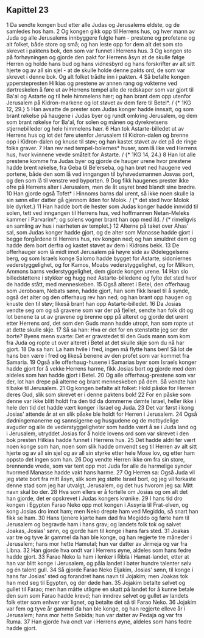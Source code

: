 ## Kapittel 23

1 Da sendte kongen bud etter alle Judas og Jerusalems eldste, og de samledes hos ham.
2 Og kongen gikk opp til Herrens hus, og hver mann av Juda og alle Jerusalems innbyggere fulgte ham - prestene og profetene og alt folket, både store og små; og han leste opp for dem alt det som sto skrevet i paktens bok, den som var funnet i Herrens hus.
3 Og kongen sto på forhøyningen og gjorde den pakt for Herrens åsyn at de skulle følge Herren og holde hans bud og hans vidnesbyrd og hans forskrifter av alt sitt hjerte og av all sin sjel - at de skulle holde denne pakts ord, de som var skrevet i denne bok. Og alt folket trådte inn i pakten.
4 Så befalte kongen ypperstepresten Hilkias og prestene av annen rang og vokterne ved dørtreskelen å føre ut av Herrens tempel alle de redskaper som var gjort til Ba'al og Astarte og til hele himmelens hær; og han brant dem opp utenfor Jerusalem på Kidron-markene og lot støvet av dem føre til Betel*. / {* 1KG 12, 29.}
5 Han avsatte de prester som Judas konger hadde innsatt, og som brant røkelse på haugene i Judas byer og rundt omkring Jerusalem, og dem som brant røkelse for Ba'al, for solen og månen og dyrekretsens stjernebilleder og hele himmelens hær.
6 Han tok Astarte-billedet ut av Herrens hus og lot det føre utenfor Jerusalem til Kidron-dalen og brenne opp i Kidron-dalen og knuse til støv; og han kastet støvet av det på de ringe folks graver.
7 Han rev ned tempel-bolernes* huser, som lå like ved Herrens hus, hvor kvinnene vevde småtelt for Astarte. / {* 1KG 14, 24.}
8 Han lot alle prestene komme fra Judas byer og gjorde de hauger urene hvor prestene hadde brent røkelse, fra Geba til Be'erseba, og han brøt ned haugene ved portene, både den som lå ved inngangen til byhøvedsmannen Josvas port, og den som lå til venstre ved byporten.
9 Dog fikk haugenes prester ikke ofre på Herrens alter i Jerusalem, men de åt usyret brød blandt sine brødre.
10 Han gjorde også Tofet* i Hinnoms barns dal urent, så ikke noen skulle la sin sønn eller datter gå gjennom ilden for Molok. / {* det sted hvor Molok ble dyrket.}
11 Han hadde bort de hester som Judas konger hadde innvidd til solen, tett ved inngangen til Herrens hus, ved hoffmannen Netan-Meleks kammer i Parvarim*; og solens vogner brant han opp med ild. / {* rimeligvis en samling av hus i nærheten av templet.}
12 Alterne på taket over Ahas' sal, som Judas konger hadde gjort, og de alter som Manasse hadde gjort i begge forgårdene til Herrens hus, rev kongen ned; og han smuldret dem og hadde dem bort derfra og kastet støvet av dem i Kidrons bekk.
13 De offerhauger som lå midt imot Jerusalem på høyre side av Ødeleggelsens berg, og som Israels konge Salomo hadde bygget for Astarte, sidoniernes vederstyggelighet, og for Kamos, Moabs vederstyggelighet, og for Milkom, Ammons barns vederstyggelighet, dem gjorde kongen urene.
14 Han slo billedstøttene i stykker og hugg ned Astarte-billedene og fylte det sted hvor de hadde stått, med menneskeben.
15 Også alteret i Betel, den offerhaug som Jeroboam, Nebats sønn, hadde gjort, han som fikk Israel til å synde, også det alter og den offerhaug rev han ned; og han brant opp haugen og knuste den til støv; likeså brant han opp Astarte-billedet.
16 Da Josias vendte seg om og så gravene som var der på fjellet, sendte han folk dit og lot benene ta ut av gravene og brenne opp på alteret og gjorde det urent etter Herrens ord, det som den Guds mann hadde utropt, han som ropte ut at dette skulle skje.
17 Så sa han: Hva er det for en stenstøtte jeg ser der borte? Byens menn svarte: Det er gravstedet til den Guds mann som kom fra Juda og ropte ut over alteret i Betel at det skulle skje som du nå har gjort.
18 Da sa han: La ham hvile i fred, ingen må flytte hans ben! Så lot de hans ben være i fred og likeså benene av den profet som var kommet fra Samaria.
19 Også alle offerhaug-husene i Samarias byer som Israels konger hadde gjort for å vekke Herrens harme, fikk Josias bort og gjorde med dem aldeles som han hadde gjort i Betel.
20 Og alle offerhaug-prestene som var der, lot han drepe på alterne og brant menneskeben på dem. Så vendte han tilbake til Jerusalem.
21 Og kongen befalte alt folket: Hold påske for Herren deres Gud, slik som skrevet er i denne paktens bok!
22 For en påske som denne var ikke blitt holdt fra den tid da dommerne dømte Israel, heller ikke i hele den tid det hadde vært konger i Israel og Juda.
23 Det var først i kong Josias' attende år at en slik påske ble holdt for Herren i Jerusalem.
24 Også dødningemanerne og sannsigerne og husgudene og de motbydelige avguder og alle de vederstyggeligheter som hadde vært å se i Juda land og i Jerusalem, utryddet Josias for å holde lovens ord som var skrevet i den bok presten Hilkias hadde funnet i Herrens hus.
25 Det hadde aldri før vært noen konge som han, noen som slik hadde omvendt seg til Herren av alt sitt hjerte og av all sin sjel og av all sin styrke etter hele Mose lov, og etter ham oppsto det ingen som han.
26 Dog vendte Herren ikke om fra sin store, brennende vrede, som var tent opp mot Juda for alle de harmelige synder hvormed Manasse hadde vakt hans harme.
27 Og Herren sa: Også Juda vil jeg støte bort fra mitt åsyn, slik som jeg støtte Israel bort, og jeg vil forkaste denne stad som jeg har utvalgt, Jerusalem, og det hus hvorom jeg sa: Mitt navn skal bo der.
28 Hva som ellers er å fortelle om Josias og om alt det han gjorde, det er opskrevet i Judas kongers krønike.
29 I hans tid dro kongen i Egypten Farao Neko opp mot kongen i Assyria til Frat-elven, og kong Josias dro imot ham; men Neko drepte ham ved Megiddo, så snart han fikk se ham.
30 Hans tjenere kjørte ham død fra Megiddo og førte ham til Jerusalem og begravde ham i hans grav; og landets folk tok og salvet Joakas, Josias' sønn, og gjorde ham til konge i hans fars sted.
31 Joakas var tre og tyve år gammel da han ble konge, og han regjerte tre måneder i Jerusalem; hans mor hette Hamutal; hun var datter av Jirmeja og var fra Libna.
32 Han gjorde hva ondt var i Herrens øyne, aldeles som hans fedre hadde gjort.
33 Farao Neko la ham i lenker i Ribla i Hamat-landet, etter at han var blitt konge i Jerusalem, og påla landet i bøter hundre talenter sølv og én talent gull.
34 Så gjorde Farao Neko Eljakim, Josias' sønn, til konge i hans far Josias' sted og forandret hans navn til Jojakim; men Joakas tok han med seg til Egypten, og der døde han.
35 Jojakim betalte sølvet og gullet til Farao; men han måtte utligne en skatt på landet for å kunne betale den sum som Farao hadde krevd; han inndrev sølvet og gullet av landets folk etter som enhver var lignet, og betalte det så til Farao Neko.
36 Jojakim var fem og tyve år gammel da han ble konge, og han regjerte elleve år i Jerusalem; hans mor hette Sebida; hun var datter av Pedaja og var fra Ruma.
37 Han gjorde hva ondt var i Herrens øyne, aldeles som hans fedre hadde gjort.
